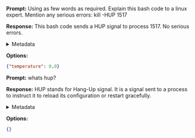 **Prompt:**
Using as few words as required.
    Explain this bash code to a linux expert. 
    Mention any serious errors:
     kill -HUP 1517

**Response:**
This bash code sends a HUP signal to process 1517. No serious errors.

<details><summary>Metadata</summary>

- Duration: 676 ms
- Datetime: 2024-01-02T13:02:53.679490
- Model: gpt-3.5-turbo-0613

</details>

**Options:**
```json
{"temperature": 0.0}
```

**Prompt:**
whats hup?

**Response:**
HUP stands for Hang-Up signal. It is a signal sent to a process to instruct it to reload its configuration or restart gracefully.

<details><summary>Metadata</summary>

- Duration: 1478 ms
- Datetime: 2024-01-02T13:03:11.342867
- Model: gpt-3.5-turbo-0613

</details>

**Options:**
```json
{}
```

